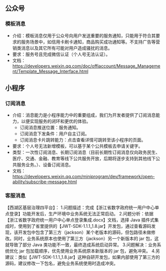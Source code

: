 ## 公众号
### 模板消息
- 介绍：模板消息仅用于公众号向用户发送重要的服务通知，只能用于符合其要求的服务场景中，如信用卡刷卡通知，商品购买成功通知等。不支持广告等营销类消息以及其它所有可能对用户造成骚扰的消息。
- 要求：服务号且完成微信认证（个人号无法认证）。
- 文档：https://developers.weixin.qq.com/doc/offiaccount/Message_Management/Template_Message_Interface.html


## 小程序
### 订阅消息
- 介绍：消息能力是小程序能力中的重要组成，我们为开发者提供了订阅消息能力，以便实现服务的闭环和更优的体验。
  - 订阅消息推送位置：服务通知。
  - 订阅消息下发条件：用户自主订阅。
  - 订阅消息卡片跳转能力：点击查看详情可跳转至该小程序的页面。
- 要求：个人号无法新增模板，可以基于某个公共模板去申请关键字。
- 类型：一次性订阅消息、长期订阅消息（目前长期性订阅消息仅向政务民生、医疗、交通、金融、教育等线下公共服务开放，后期将逐步支持到其他线下公共服务业务。）、设备订阅消息。
- 文档：https://developers.weixin.qq.com/miniprogram/dev/framework/open-ability/subscribe-message.html
### 客服消息


<Resources>
	<PreResources className="org.apache.catalina.webresources.FileResourceSet" base="${catalina.base}/webapps/stm-web/WEB-INF/lib/jackson-core-2.8.10.jar" webAppMount="/WEB-INF/lib/jackson-core-2.8.10.jar" />
	<PreResources className="org.apache.catalina.webresources.FileResourceSet" base="${catalina.base}/webapps/stm-web/WEB-INF/lib/jackson-annotations-2.8.0.jar" webAppMount="/WEB-INF/lib/jackson-annotations-2.8.0.jar" />
	<PreResources className="org.apache.catalina.webresources.FileResourceSet" base="${catalina.base}/webapps/stm-web/WEB-INF/lib/jackson-databind-2.8.10.jar" webAppMount="/WEB-INF/lib/jackson-databind-2.8.10.jar" />
</Resources>


<Resources>
	<PreResources className="org.apache.catalina.webresources.DirResourceSet" base="SomePath\External-lib\" webAppMount="/WEB-INF/lib" />
</Resources>


【西湖区基层治理四平台】：
1.问题描述：完成【浙江省数字政府统一用户中心单点登录】功能开发后，生产环境中业务系统无法正常启动。
2.问题分析：依据【浙江省数字政府统一用户中心单点登录集成.docx】文档，选择 Java 插件式集成时，使用到了省里提供的【JWT-SDK-1.1.1_1.8.jar】开发包，通过查看源码发现，该开发包中包含了第三方（jackson）某个老版本的源码，但包路径未做修改。同时，业务系统原本也使用了第三方（jackson）另一个新版本的 jar 包，这就导致了部分 Java 类功能不一致，最终造成系统启动异常。
3.问题解决：业务系统优化 jar 包加载顺序，优先使用业务系统原本新版本的 jar 包，避免冲突。
4.另建议：类似【JWT-SDK-1.1.1_1.8.jar】这种自研开发包，如果内部使用了第三方的源码，建议修改一下包名，避免业务系统使用时造成冲突。